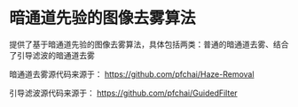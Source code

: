 # 暗通道先验的图像去雾算法

提供了基于暗通道先验的图像去雾算法，具体包括两类：普通的暗通道去雾、结合了引导滤波的暗通道去雾

暗通道去雾源代码来源于：
https://github.com/pfchai/Haze-Removal

引导滤波源代码来源于：
https://github.com/pfchai/GuidedFilter